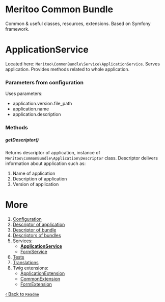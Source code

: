 # Meritoo Common Bundle

Common & useful classes, resources, extensions. Based on Symfony framework.

# ApplicationService

Located here: `Meritoo\CommonBundle\Service\ApplicationService`. Serves application. Provides methods related to whole application.

### Parameters from configuration

Uses parameters:

- application.version.file_path
- application.name
- application.description

### Methods

##### getDescriptor()

Returns descriptor of application, instance of `Meritoo\CommonBundle\Application\Descriptor` class. Descriptor delivers information about application such as:

1. Name of application
2. Description of application
3. Version of application

# More

1. [Configuration](../Configuration.md)
2. [Descriptor of application](../Descriptor-of-application.md)
3. [Descriptor of bundle](../Descriptor-of-bundle.md)
4. [Descriptors of bundles](../Descriptors-of-bundles.md)
5. Services:
	- [**ApplicationService**](ApplicationService.md)
	- [FormService](FormService.md)
6. [Tests](../Tests.md)
7. [Translations](../Translations.md)
8. Twig extensions:
	- [ApplicationExtension](../Twig-Extensions/ApplicationExtension.md)
	- [CommonExtension](../Twig-Extensions/CommonExtension.md)
	- [FormExtension](../Twig-Extensions/FormExtension.md)

[&lsaquo; Back to `Readme`](../../README.md)
